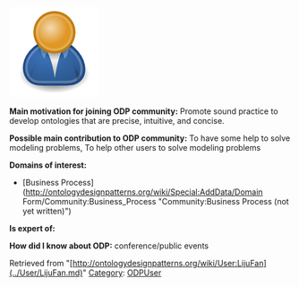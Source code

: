 [![Image:ODPUser.png](../images/a/a6/ODPUser.png)](../Image/ODPUser.png.md "Image:ODPUser.png")




  





__Main motivation for joining ODP community:__ Promote sound practice to develop ontologies that are precise, intuitive, and concise.


__Possible main contribution to ODP community:__ To have some help to solve modeling problems, To help other users to solve modeling problems


__Domains of interest:__



* [Business Process](http://ontologydesignpatterns.org/wiki/Special:AddData/Domain Form/Community:Business_Process "Community:Business Process (not yet written)")


__Is expert of:__


  

__How did I know about ODP:__ conference/public events






Retrieved from "[http://ontologydesignpatterns.org/wiki/User:LijuFan](../User/LijuFan.md)"
 [Category](http://ontologydesignpatterns.org/wiki/Special:Categories "Special:Categories"): [ODPUser](../Category/ODPUser.md "Category:ODPUser")